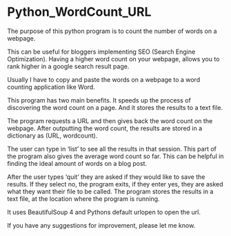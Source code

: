 # Python_WordCount_URL
The purpose of this python program is to count the number of words on a webpage. 

This can be useful for bloggers implementing SEO (Search Engine Optimization). Having a higher word count on your webpage, allows you to rank higher in a google search result page. 

Usually I have to copy and paste the words on a webpage to a word counting application like Word.

This program has two main benefits. It speeds up the process of discovering the word count on a page. And it stores the results to a text file.

The program requests a URL and then gives back the word count on the webpage. After outputting the word count, the results are stored in a dictionary as (URL, wordcount). 

The user can type in ‘list’ to see all the results in that session. This part of the program also gives the average word count so far. This can be helpful in finding the ideal amount of words on a blog post.  

After the user types ‘quit’ they are asked if they would like to save the results. If they select no, the program exits, if they enter yes, they are asked what they want their file to be called. The program stores the results in a text file, at the location where the program is running.

It uses BeautifulSoup 4 and Pythons default urlopen to open the url.

If you have any suggestions for improvement, please let me know.  
